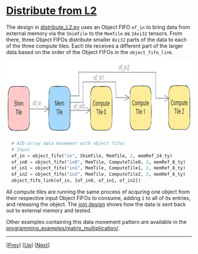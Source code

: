 <!---//===- README.md ---------------------------------------*- Markdown -*-===//
//
// This file is licensed under the Apache License v2.0 with LLVM Exceptions.
// See https://llvm.org/LICENSE.txt for license information.
// SPDX-License-Identifier: Apache-2.0 WITH LLVM-exception
//
// Copyright (C) 2024, Advanced Micro Devices, Inc.
// 
//===----------------------------------------------------------------------===//-->

# <ins>Distribute from L2</ins>

The design in [distribute_L2.py](./distribute_L2.py) uses an Object FIFO `of_in` to bring data from external memory via the `ShimTile` to the `MemTile` as `24xi32` tensors. From there, three Object FIFOs distribute smaller `8xi32` parts of the data to each of the three compute tiles. Each tile receives a different part of the larger data based on the order of the Object FIFOs in the `object_fifo_link`.

<img src="../../../assets/DistributeL2.svg" height=200 width="700">

```python
  # AIE-array data movement with object fifos
  # Input
  of_in = object_fifo("in", ShimTile, MemTile, 2, memRef_24_ty)
  of_in0 = object_fifo("in0", MemTile, ComputeTile0, 2, memRef_8_ty)
  of_in1 = object_fifo("in1", MemTile, ComputeTile1, 2, memRef_8_ty)
  of_in2 = object_fifo("in2", MemTile, ComputeTile2, 2, memRef_8_ty)
  object_fifo_link(of_in, [of_in0, of_in1, of_in2])
```

All compute tiles are running the same process of acquring one object from their respective input Object FIFOs to consume, adding `1` to all of its entries, and releasing the object. The [join design](../05_join_L2/) shows how the data is sent back out to external memory and tested.

Other examples containing this data movement pattern are available in the [programming_examples/matrix_multiplication/](../../../../programming_examples/basic/matrix_multiplication/).

-----
[[Prev](../03_external_mem_to_core_L2/)] [[Up](..)] [[Next](../05_join_L2/)]
